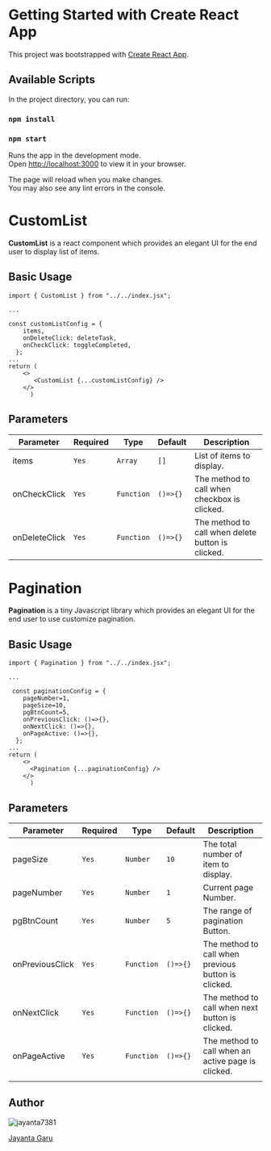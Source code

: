 # Getting Started with Create React App

This project was bootstrapped with [Create React App](https://github.com/facebook/create-react-app).

## Available Scripts

In the project directory, you can run:

### `npm install`

### `npm start`

Runs the app in the development mode.\
Open [http://localhost:3000](http://localhost:3000) to view it in your browser.

The page will reload when you make changes.\
You may also see any lint errors in the console.

# CustomList

**CustomList** is a react component which provides an elegant UI for the end user to display list of items.

## Basic Usage

```
import { CustomList } from "../../index.jsx";

...

const customListConfig = {
    items,
    onDeleteClick: deleteTask,
    onCheckClick: toggleCompleted,
  };
...
return (
    <>
       <CustomList {...customListConfig} />
    </>
      )
```

## Parameters

| Parameter     | Required | Type       | Default  | Description                                       |
| ------------- | -------- | ---------- | -------- | ------------------------------------------------- |
| items         | `Yes`    | `Array`    | `[]`     | List of items to display.                         |
| onCheckClick  | `Yes`    | `Function` | `()=>{}` | The method to call when checkbox is clicked.      |
| onDeleteClick | `Yes`    | `Function` | `()=>{}` | The method to call when delete button is clicked. |

# Pagination

**Pagination** is a tiny Javascript library which provides an elegant UI for the end user to use customize pagination.

## Basic Usage

```
import { Pagination } from "../../index.jsx";

...

 const paginationConfig = {
    pageNumber=1,
    pageSize=10,
    pgBtnCount=5,
    onPreviousClick: ()=>{},
    onNextClick: ()=>{},
    onPageActive: ()=>{},
  };
...
return (
    <>
      <Pagination {...paginationConfig} />
    </>
      )
```

## Parameters

| Parameter       | Required | Type       | Default  | Description                                         |
| --------------- | -------- | ---------- | -------- | --------------------------------------------------- |
| pageSize        | `Yes`    | `Number`   | `10`     | The total number of item to display.                |
| pageNumber      | `Yes`    | `Number`   | `1`      | Current page Number.                                |
| pgBtnCount      | `Yes`    | `Number`   | `5`      | The range of pagination Button.                     |
| onPreviousClick | `Yes`    | `Function` | `()=>{}` | The method to call when previous button is clicked. |
| onNextClick     | `Yes`    | `Function` | `()=>{}` | The method to call when next button is clicked.     |
| onPageActive    | `Yes`    | `Function` | `()=>{}` | The method to call when an active page is clicked.  |
|                 |

## Author

![jayanta7381](https://www.npmjs.com/npm-avatar/eyJhbGciOiJIUzI1NiIsInR5cCI6IkpXVCJ9.eyJhdmF0YXJVUkwiOiJodHRwczovL3MuZ3JhdmF0YXIuY29tL2F2YXRhci81ZWZhZGY0MjdjNzliM2YxZDY0ODcxNzI0NjI2NWQzNz9zaXplPTEwMCZkZWZhdWx0PXJldHJvIn0.Ujb96nLBkk2Z0K5NilEVjWj-0Kpa6NTFeIV8c5Ip-mQ)

[Jayanta Garu](https://github.com/jayanta-hub)
